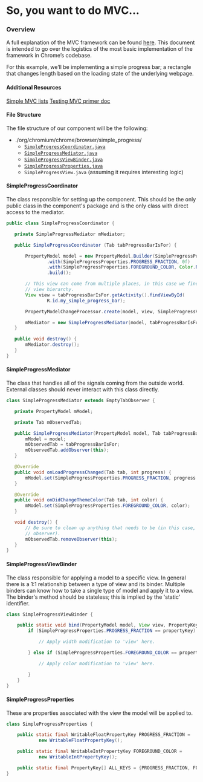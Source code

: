 # So, you want to do MVC...

### Overview
A full explanation of the MVC framework can be found [here](https://docs.google.com/document/d/1nP9NjTvsSMZvkR_aWRZPdy67wRINomgQ7AfEtbsIwzg). This document is intended to go over the logistics of the most basic implementation of the framework in Chrome’s codebase.

For this example, we’ll be implementing a simple progress bar; a rectangle that changes length based on the loading state of the underlying webpage.

#### Additional Resources
[Simple MVC lists](https://chromium.googlesource.com/chromium/src/+/HEAD/docs/ui/android/mvc_simple_list_tutorial.md)
[Testing MVC primer doc](https://docs.google.com/document/d/1Mel7f4lE_osFjnttkxu1wcUf_k9CmIzPv6oxwCw9tx4/edit#)

#### File Structure
The file structure of our component will be the following:
* ./org/chromium/chrome/browser/simple_progress/
  * [`SimpleProgressCoordinator.java`](#SimpleProgressCoordinator)
  * [`SimpleProgressMediator.java`](#SimpleProgressMediator)
  * [`SimpleProgressViewBinder.java`](#SimpleProgressViewBinder)
  * [`SimpleProgressProperties.java`](#SimpleProgressProperties)
  * `SimpleProgressView.java` (assuming it requires interesting logic)

#### SimpleProgressCoordinator
The class responsible for setting up the component. This should be the only public class in the component's package and is the only class with direct access to the mediator.

```java
public class SimpleProgressCoordinator {

   private SimpleProgressMediator mMediator;

   public SimpleProgressCoordinator (Tab tabProgressBarIsFor) {

       PropertyModel model = new PropertyModel.Builder(SimpleProgressProperties.ALL_KEYS)
               .with(SimpleProgressProperties.PROGRESS_FRACTION, 0f)
               .with(SimpleProgressProperties.FOREGROUND_COLOR, Color.RED)
               .build();

       // This view can come from multiple places, in this case we find it in the existing
       // view hierarchy.
       View view = tabProgressBarIsFor.getActivity().findViewById(
               R.id.my_simple_progress_bar);

       PropertyModelChangeProcessor.create(model, view, SimpleProgressViewBinder::bind);

       mMediator = new SimpleProgressMediator(model, tabProgressBarIsFor);
   }

   public void destroy() {
       mMediator.destroy();
   }
}
```

#### SimpleProgressMediator
The class that handles all of the signals coming from the outside world. External classes should never interact with this class directly.

```java
class SimpleProgressMediator extends EmptyTabObserver {

   private PropertyModel mModel;

   private Tab mObservedTab;

   public SimpleProgressMediator(PropertyModel model, Tab tabProgressBarIsFor) {
       mModel = model;
       mObservedTab = tabProgressBarIsFor;
       mObservedTab.addObserver(this);
   }

   @Override
   public void onLoadProgressChanged(Tab tab, int progress) {
       mModel.set(SimpleProgressProperties.PROGRESS_FRACTION, progress / 100f);
   }

   @Override
   public void onDidChangeThemeColor(Tab tab, int color) {
       mModel.set(SimpleProgressProperties.FOREGROUND_COLOR, color);
   }

   void destroy() {
       // Be sure to clean up anything that needs to be (in this case, detach the tab
       // observer).
       mObservedTab.removeObserver(this);
   }
}
```

#### SimpleProgressViewBinder
The class responsible for applying a model to a specific view. In general there is a 1:1 relationship between a type of view and its binder. Multiple binders can know how to take a single type of model and apply it to a view. The binder's method should be stateless; this is implied by the 'static' identifier.

```java
class SimpleProgressViewBinder {

    public static void bind(PropertyModel model, View view, PropertyKey propertyKey) {
        if (SimpleProgressProperties.PROGRESS_FRACTION == propertyKey) {

            // Apply width modification to 'view' here.

        } else if (SimpleProgressProperties.FOREGROUND_COLOR == propertyKey) {

            // Apply color modification to 'view' here.

        }
    }
}
```

#### SimpleProgressProperties
These are properties associated with the view the model will be applied to.

```java
class SimpleProgressProperties {

    public static final WritableFloatPropertyKey PROGRESS_FRACTION =
            new WritableFloatPropertyKey();

    public static final WritableIntPropertyKey FOREGROUND_COLOR =
            new WritableIntPropertyKey();

    public static final PropertyKey[] ALL_KEYS = {PROGRESS_FRACTION, FOREGROUND_COLOR};
}
```

